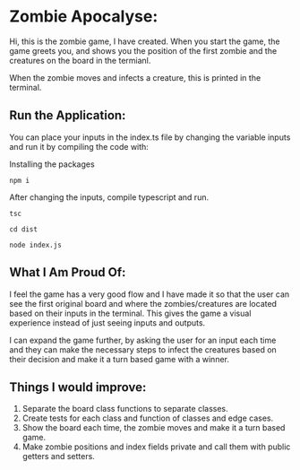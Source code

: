 # Zombie Apocalyse:

Hi, this is the zombie game, I have created. When you start the game, the game greets you, and shows you the position of the first zombie and the creatures on the board in the termianl. 

When the zombie moves and infects a creature, this is printed in the terminal.

## Run the Application:

You can place your inputs in the index.ts file by changing the variable inputs and run it by compiling the code with:

Installing the packages

```
npm i

```

After changing the inputs, compile typescript and run. 

```
tsc

cd dist

node index.js

```

## What I Am Proud Of:

I feel the game has a very good flow and I have made it so that the user can see the first original board and where the zombies/creatures are located based on their inputs in the terminal. This gives the game a visual experience instead of just seeing inputs and outputs. 

I can expand the game further, by asking the user for an input each time and they can make the necessary steps to infect the creatures based on their decision and make it a turn based game with a winner.

## Things I would improve:

1. Separate the board class functions to separate classes.
2. Create tests for each class and function of classes and edge cases.
3. Show the board each time, the zombie moves and make it a turn based game.
4. Make zombie positions and index fields private and call them with public getters and setters.
